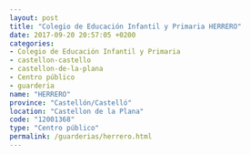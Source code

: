 ```yaml
---
layout: post
title: "Colegio de Educación Infantil y Primaria HERRERO"
date: 2017-09-20 20:57:05 +0200
categories:
- Colegio de Educación Infantil y Primaria
- castellon-castello
- castellon-de-la-plana
- Centro público
- guarderia
name: "HERRERO"
province: "Castellón/Castelló"
location: "Castellon de la Plana"
code: "12001368"
type: "Centro público"
permalink: /guarderias/herrero.html
---
```

